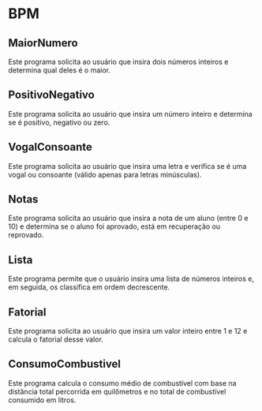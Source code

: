 
# BPM

## MaiorNumero
Este programa solicita ao usuário que insira dois números inteiros e determina qual deles é o maior.

## PositivoNegativo
Este programa solicita ao usuário que insira um número inteiro e determina se é positivo, negativo ou zero.

## VogalConsoante
Este programa solicita ao usuário que insira uma letra e verifica se é uma vogal ou consoante (válido apenas para letras minúsculas).

## Notas
Este programa solicita ao usuário que insira a nota de um aluno (entre 0 e 10) e determina se o aluno foi aprovado, está em recuperação ou reprovado.

## Lista
Este programa permite que o usuário insira uma lista de números inteiros e, em seguida, os classifica em ordem decrescente.

## Fatorial
Este programa solicita ao usuário que insira um valor inteiro entre 1 e 12 e calcula o fatorial desse valor.

## ConsumoCombustivel
Este programa calcula o consumo
médio de combustível com base na distância total percorrida em quilômetros e no total de combustível consumido em litros.

